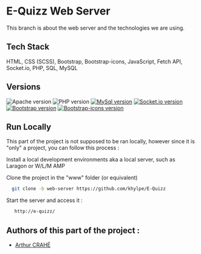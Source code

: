 # E-Quizz Web Server
This branch is about the web server and the technologies we are using.
## Tech Stack
HTML, CSS (SCSS), Bootstrap, Bootstrap-icons, JavaScript, Fetch API, Socket.io, PHP, SQL, MySQL

## Versions
![Apache version](https://img.shields.io/badge/Apache-2.4.54-purple)
![PHP version](https://img.shields.io/badge/PHP-8.1.10-blue)
[![MySql version](https://img.shields.io/badge/MySql-8.0.30-yellow)](https://expressjs.com/fr/)
[![Socket.io version](https://img.shields.io/badge/Socket.io-4.5.4-red)](https://socket.io/)
[![Bootstrap version](https://img.shields.io/badge/Bootstrap-5.3.0.alpha_1-purple)](https://getbootstrap.com/)
[![Bootstrap-icons version](https://img.shields.io/badge/Bootstrap_icons-1.10.3-blueviolet)](https://icons.getbootstrap.com/)

## Run Locally
This part of the project is not supposed to be ran locally, however since it is "only" a project, you can follow this process :

Install a local development environments aka a local server, such as Laragon or W/L/M AMP

Clone the project in the "www" folder (or equivalent)

```bash
  git clone -b web-server https://github.com/khylpe/E-Quizz
```
Start the server and access it :
```bash
   http://e-quizz/
```

## Authors of this part of the project :
- [Arthur CRAHÉ](https://github.com/khylpe)
